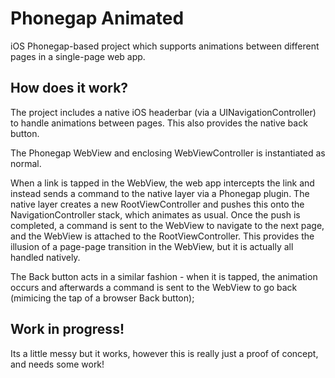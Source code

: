 # Phonegap Animated

iOS Phonegap-based project which supports animations between different pages in a single-page web app.

## How does it work?

The project includes a native iOS headerbar (via a UINavigationController) to handle animations between pages. This also provides the native back button.

The Phonegap WebView and enclosing WebViewController is instantiated as normal.

When a link is tapped in the WebView, the web app intercepts the link and instead sends a command to the native layer via a Phonegap plugin. The native layer creates a new RootViewController and pushes this onto the NavigationController stack, which animates as usual. Once the push is completed, a command is sent to the WebView to navigate to the next page, and the WebView is attached to the RootViewController. This provides the illusion of a page-page transition in the WebView, but it is actually all handled natively.

The Back button acts in a similar fashion - when it is tapped, the animation occurs and afterwards a command is sent to the WebView to go back (mimicing the tap of a browser Back button);

## Work in progress!

Its a little messy but it works, however this is really just a proof of concept, and needs some work!